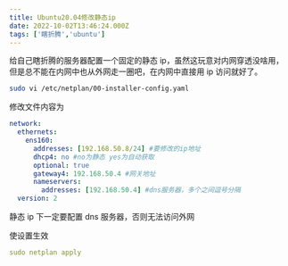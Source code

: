 ```yaml
---
title: Ubuntu20.04修改静态ip
date: 2022-10-02T13:46:24.000Z
tags: ['瞎折腾','ubuntu']
---
```

  
给自己瞎折腾的服务器配置一个固定的静态 ip，虽然这玩意对内网穿透没啥用，但是总不能在内网中也从外网走一圈吧，在内网中直接用 ip 访问就好了。

```bash
sudo vi /etc/netplan/00-installer-config.yaml
```

修改文件内容为

```yaml
network:
  ethernets:
    ens160:
      addresses: [192.168.50.8/24] #要修改的ip地址
      dhcp4: no #no为静态 yes为自动获取
      optional: true
      gateway4: 192.168.50.4 #网关地址
      nameservers:
        addresses: [192.168.50.4] #dns服务器，多个之间逗号分隔
  version: 2
```

静态 ip 下一定要配置 dns 服务器，否则无法访问外网

使设置生效

```yaml
sudo netplan apply
```